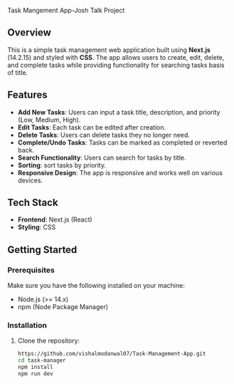 Task Mangement App-Josh Talk Project

## Overview

This is a simple task management web application built using **Next.js** (14.2.15) and styled with **CSS**. The app allows users to create, edit, delete, and complete tasks while providing functionality for searching  tasks basis of title.

## Features

- **Add New Tasks**: Users can input a task title, description, and priority (Low, Medium, High).
- **Edit Tasks**: Each task can be edited after creation.
- **Delete Tasks**: Users can delete tasks they no longer need.
- **Complete/Undo Tasks**: Tasks can be marked as completed or reverted back.
- **Search Functionality**: Users can search for tasks by title.
- **Sorting**:  sort tasks by  priority.
- **Responsive Design**: The app is responsive and works well on various devices.

## Tech Stack

- **Frontend**: Next.js (React)
- **Styling**:  CSS

## Getting Started

### Prerequisites

Make sure you have the following installed on your machine:

- Node.js (>= 14.x)
- npm (Node Package Manager)

### Installation

1. Clone the repository:

   ```bash
   https://github.com/vishalmodanwal07/Task-Management-App.git
   cd task-manager
   npm install
   npm run dev